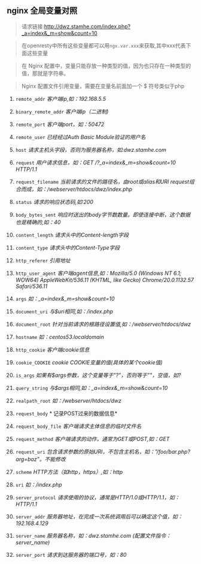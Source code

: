 ## nginx 全局变量对照

> 请求链接:http://dwz.stamhe.com/index.php?_a=index&_m=show&count=10

> 在openresty中所有这些变量都可以用`ngx.var.xxx`来获取,其中xxx代表下面这些变量

> 在 Nginx 配置中，变量只能存放一种类型的值，因为也只存在一种类型的值，那就是字符串。

> Nginx 配置文件引用变量，需要在变量名前面加一个 $ 符号类似于php

1. `remote_addr` *客户端ip,如：192.168.5.5* 

1. `binary_remote_addr` *客户端ip（二进制)* 

1. `remote_port` *客户端port，如：50472* 

1. `remote_user` *已经经过Auth Basic Module验证的用户名* 

1. `host` *请求主机头字段，否则为服务器名称，如:dwz.stamhe.com* 

1. `request` *用户请求信息，如：GET /?_a=index&_m=show&count=10 HTTP/1.1* 

1. `request_filename` *当前请求的文件的路径名，由root或alias和URI request组合而成，如：/webserver/htdocs/dwz/index.php* 

1. `status` *请求的响应状态码,如:200* 

1. `body_bytes_sent` *响应时送出的body字节数数量。即使连接中断，这个数据也是精确的,如：40* 

1. `content_length` *请求头中的Content-length字段* 

1. `content_type` *请求头中的Content-Type字段* 

1. `http_referer` *引用地址* 

1. `http_user_agent` *客户端agent信息,如：Mozilla/5.0 (Windows NT 6.1; WOW64) AppleWebKit/536.11 (KHTML, like Gecko) Chrome/20.0.1132.57 Safari/536.11* 

1. `args` *如：_a=index&_m=show&count=10* 

1. `document_uri` *与$uri相同,如：/index.php* 

1. `document_root` *针对当前请求的根路径设置值,如：/webserver/htdocs/dwz* 

1. `hostname` *如：centos53.localdomain* 

1. `http_cookie` *客户端cookie信息* 

1. `cookie_COOKIE` *cookie COOKIE变量的值(具体的某个cookie值)* 

1. `is_args` *如果有$args参数，这个变量等于”?”，否则等于”"，空值，如?* 

1. `query_string` *与$args相同,如：_a=index&_m=show&count=10* 

1. `realpath_root` *如：/webserver/htdocs/dwz* 

1. `request_body` * 记录POST过来的数据信息* 

1. `request_body_file` *客户端请求主体信息的临时文件名* 

1. `request_method` *客户端请求的动作，通常为GET或POST,如：GET* 

1. `request_uri` *包含请求参数的原始URI，不包含主机名，如：”/foo/bar.php?arg=baz”。不能修改* 

1. `scheme` *HTTP方法（如http，https）,如：http* 

1. `uri` *如：/index.php* 

1. `server_protocol` *请求使用的协议，通常是HTTP/1.0或HTTP/1.1，如：HTTP/1.1* 

1. `server_addr` *服务器地址，在完成一次系统调用后可以确定这个值，如：192.168.4.129* 

1. `server_name` *服务器名称，如：dwz.stamhe.com (配置文件指令：server_name)* 

1. `server_port` *请求到达服务器的端口号，如：80* 
